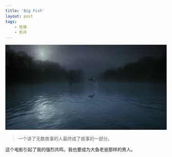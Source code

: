 ```yaml
---
title: 'Big Fish'
layout: post
tags:
    - 性情
    - 影评
---
```


![](/media/files/2014/07/10/1.bmp)

<!--
# 流水帐

# 流水帐
0m:
> There are some fish that cannot be caught. It's not that they're faster or than other fish.They're just touched by something extra.

> Now, I was in a situation.I could gut that fish and get my wedding ring back……but in doing so I'd be killing the smartest catfish in the Ashton River.Did I want to deprive my son the chance……to catch a fish like this of his own？This ladyfish and I…Well, we had the same destiny. - "We were part of the same equation."

> why did it strike so quick on gold when nothing else would attract it？

> That was the lesson I learned that day…Sometimes the only way to catch an uncatchable woman…is to offer her a wedding ring.

> We were like strangers who knew each other very well.

> In telling the story of my father's life……it's impossible to separate fact from fiction, the man from the myth.The best I can do is to tell it the way he told me.

> His birth would set the pace for his unlikely life.

> I was thinking about death and all. About seeing how you're gonna die.I mean, on one hand, if dying was all you thought about……it could kind of screw you up.But it could kind of help you, couldn't it？Because, everything else, you'd know you could survive.((说完女巫笑了,认为这个孩子有智慧))I guess I'm saying I'd like to know.（女巫一脸惊讶，被这个孩子的勇气震惊，有智慧并不容易，再拥有勇气更是非凡。）

俏皮话
>You are in for a surprise. - Am I？
>Having a kid changes everything.There's the diapers and the burping and the midnight feeding.
>Did you do any of that？ - No.But I hear it's terrible.Then you spend years trying to corrupt and mislead this child…fill its head with nonsense, and still it turns out perfectly fine.
>You think I'm up for it？ - You learned from the best.
>Drink half the can. I'll tell Mom you drank it all.Everyone wins.
>People needn't worry so much. It's not my time yet.

>I was never much for being at home, Will. Too confining.And this here, being stuck in bed…Dying is the worst thing that's ever happened to me.

>So I spent the better part of three years confined to my bed……with the encyclopedia being my only means of exploration.I had made it all the way to the G's…hoping to find an answer to my "gigantificationism"…when I uncovered an article about the common goldfish."Kept in a small bowl, the goldfish will remain small.With more space……the fish will grow double, triple, or quadruple its size."It occurred to me then that perhaps the reason for my growth……was that I was intended for larger things.After all, a giant man can't have an ordinary-sized life.As soon as my bones had settled in their adult configuration…I set upon my plan to make a bigger place for myself in Ashton.

(去丰都镇)
>There were two roads out of Ashton:A new one which was paved and an older one that wasn't.People didn't use the old one anymore……and it had developed a reputation for being haunted.Well, since I had no intention of ever returning to Ashton…this seemed as good a time as any to find out what lay down that old one.

>Now, there comes a point when a reasonable man…will swallow his pride and admit that he's made a terrible mistake.The truth is, I was never a reasonable man.And what I recall of Sunday school was that……the more difficult something is, the more rewarding it is in the end.

>You must've taken a shortcut. - Why, yes, I did. It almost killed me.
>Life will do that to you. And truthfully, the long way is easier.
>But it's longer. - Much longer.

(见水中女)

# 子故事
- 出生的神奇
- 被小伙伴一激就去拿拿女巫眼珠
  知道自己的死亡
- 优秀橄榄球、篮球生涯，乐于助人，抢险救灾
- 大鱼老爸和萝莉的爱情

- 大鱼老爸和母亲的爱情


# 经典语句
1. 一个讲了无数故事的人最终成了故事的一部分
-->

> 一个讲了无数故事的人最终成了故事的一部分。

这个电影引起了我的强烈共鸣，我也要成为大鱼老爸那样的男人。<!---->